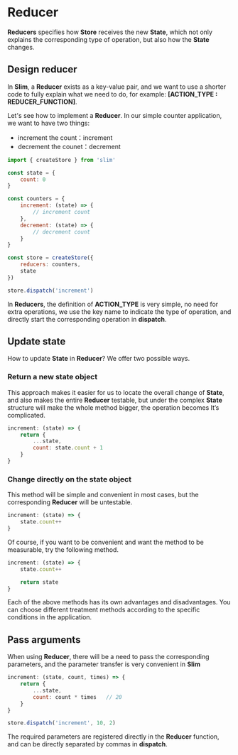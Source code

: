 # Reducer
**Reducers** specifies how **Store** receives the new **State**, which not only explains the corresponding type of operation, but also how the **State** changes.

## Design reducer
In **Slim**, a **Reducer** exists as a key-value pair, and we want to use a shorter code to fully explain what we need to do, for example: **[ACTION_TYPE : REDUCER_FUNCTION]**.

Let's see how to implement a **Reducer**. In our simple counter application, we want to have two things:

* increment the count：increment
* decrement the counet：decrement

```javascript
import { createStore } from 'slim'

const state = {
    count: 0
}

const counters = {
    increment: (state) => {
        // increment count
    },
    decrement: (state) => {
        // decrement count
    }
}

const store = createStore({
    reducers: counters,
    state
})

store.dispatch('increment')
```

In **Reducers**, the definition of **ACTION_TYPE** is very simple, no need for extra operations, we use the key name to indicate the type of operation, and directly start the corresponding operation in **dispatch**.

## Update state

How to update **State** in **Reducer**? We offer two possible ways.

### Return a new state object

This approach makes it easier for us to locate the overall change of **State**, and also makes the entire **Reducer** testable, but under the complex **State** structure will make the whole method bigger, the operation becomes It’s complicated.

```javascript
increment: (state) => {
    return {
        ...state,
        count: state.count + 1
    }
}
```

### Change directly on the state object

This method will be simple and convenient in most cases, but the corresponding **Reducer** will be untestable.

```javascript
increment: (state) => {
    state.count++
}
```

Of course, if you want to be convenient and want the method to be measurable, try the following method.

```javascript
increment: (state) => {
    state.count++

    return state
}
```

Each of the above methods has its own advantages and disadvantages. You can choose different treatment methods according to the specific conditions in the application.

## Pass arguments

When using **Reducer**, there will be a need to pass the corresponding parameters, and the parameter transfer is very convenient in **Slim**

```javascript
increment: (state, count, times) => {
    return {
        ...state,
        count: count * times   // 20
    }
}

store.dispatch('increment', 10, 2)
```

The required parameters are registered directly in the **Reducer** function, and can be directly separated by commas in **dispatch**.
